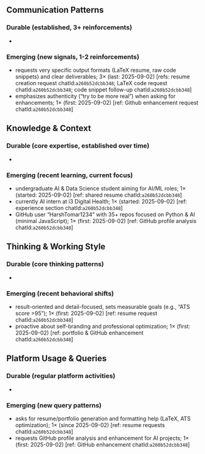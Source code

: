 ## Communication Patterns
### Durable (established, 3+ reinforcements)
-

### Emerging (new signals, 1-2 reinforcements)
- requests very specific output formats (LaTeX resume, raw code snippets) and clear deliverables; 3× (last: 2025-09-02) [refs: resume creation request chatId:`a260b52dcbb348`; LaTeX code request chatId:`a260b52dcbb348`; code snippet follow-up chatId:`a260b52dcbb348`]
- emphasizes authenticity (“try to be more real”) when asking for enhancements; 1× (first: 2025-09-02) [ref: Github enhancement request chatId:`a260b52dcbb348`]

## Knowledge & Context
### Durable (core expertise, established over time)
-

### Emerging (recent learning, current focus)  
- undergraduate AI & Data Science student aiming for AI/ML roles; 1× (started: 2025-09-02) [ref: shared resume chatId:`a260b52dcbb348`]
- currently AI intern at i3 Digital Health; 1× (started: 2025-09-02) [ref: experience section chatId:`a260b52dcbb348`]
- GitHub user “HarshTomar1234” with 35+ repos focused on Python & AI (minimal JavaScript); 1× (first: 2025-09-02) [ref: GitHub profile analysis chatId:`a260b52dcbb348`]

## Thinking & Working Style
### Durable (core thinking patterns)
-

### Emerging (recent behavioral shifts)
- result-oriented and detail-focused, sets measurable goals (e.g., “ATS score >95”); 1× (first: 2025-09-02) [ref: resume request chatId:`a260b52dcbb348`]
- proactive about self-branding and professional optimization; 1× (first: 2025-09-02) [ref: portfolio & GitHub enhancement chatId:`a260b52dcbb348`]

## Platform Usage & Queries
### Durable (regular platform activities)
-

### Emerging (new query patterns)
- asks for resume/portfolio generation and formatting help (LaTeX, ATS optimization); 1× (since 2025-09-02) [ref: resume requests chatId:`a260b52dcbb348`]
- requests GitHub profile analysis and enhancement for AI projects; 1× (first: 2025-09-02) [ref: GitHub enhancement chatId:`a260b52dcbb348`]